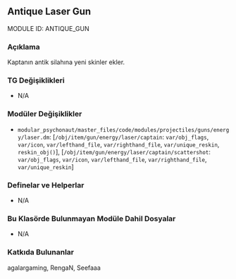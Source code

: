 ## Antique Laser Gun

MODULE ID: ANTIQUE_GUN

### Açıklama

Kaptanın antik silahına yeni skinler ekler.

### TG Değişiklikleri

- N/A

### Modüler Değişiklikler

- `modular_psychonaut/master_files/code/modules/projectiles/guns/energy/laser.dm`: [`/obj/item/gun/energy/laser/captain`: `var/obj_flags`, `var/icon`, `var/lefthand_file`, `var/righthand_file`, `var/unique_reskin`, `reskin_obj()`], [`/obj/item/gun/energy/laser/captain/scattershot`: `var/obj_flags`, `var/icon`, `var/lefthand_file`, `var/righthand_file`, `var/unique_reskin`]

### Definelar ve Helperlar

- N/A

### Bu Klasörde Bulunmayan Modüle Dahil Dosyalar

- N/A

### Katkıda Bulunanlar

agalargaming, RengaN, Seefaaa
